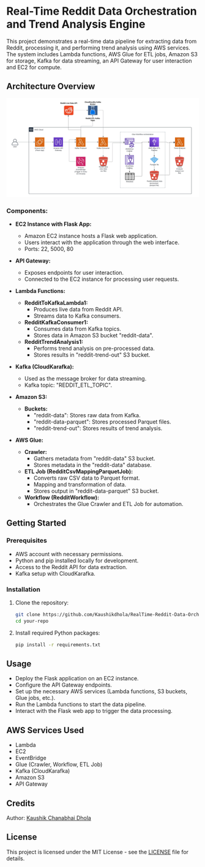 # Real-Time Reddit Data Orchestration and Trend Analysis Engine

This project demonstrates a real-time data pipeline for extracting data from Reddit, processing it, and performing trend analysis using AWS services. The system includes Lambda functions, AWS Glue for ETL jobs, Amazon S3 for storage, Kafka for data streaming, an API Gateway for user interaction and EC2 for compute.

## Architecture Overview

![AWS Architecture Diagram](architecture/DATA_PIPELINE_AWS_ARCHITECTURE.jpeg)

### Components:

- **EC2 Instance with Flask App:**
  - Amazon EC2 instance hosts a Flask web application.
  - Users interact with the application through the web interface.
  - Ports: 22, 5000, 80
  
- **API Gateway:**
  - Exposes endpoints for user interaction.
  - Connected to the EC2 instance for processing user requests.

- **Lambda Functions:**
  - **RedditToKafkaLambda1:**
    - Produces live data from Reddit API.
    - Streams data to Kafka consumers.
  - **RedditKafkaConsumer1:**
    - Consumes data from Kafka topics.
    - Stores data in Amazon S3 bucket "reddit-data".
  - **RedditTrendAnalysis1:**
    - Performs trend analysis on pre-processed data.
    - Stores results in "reddit-trend-out" S3 bucket.

- **Kafka (CloudKarafka):**
  - Used as the message broker for data streaming.
  - Kafka topic: "REDDIT_ETL_TOPIC".

- **Amazon S3:**
  - **Buckets:**
    - "reddit-data": Stores raw data from Kafka.
    - "reddit-data-parquet": Stores processed Parquet files.
    - "reddit-trend-out": Stores results of trend analysis.

- **AWS Glue:**
  - **Crawler:**
    - Gathers metadata from "reddit-data" S3 bucket.
    - Stores metadata in the "reddit-data" database.
  - **ETL Job (RedditCsvMappingParquetJob):**
    - Converts raw CSV data to Parquet format.
    - Mapping and transformation of data.
    - Stores output in "reddit-data-parquet" S3 bucket.
  - **Workflow (RedditWorkflow):**
    - Orchestrates the Glue Crawler and ETL Job for automation.

## Getting Started

### Prerequisites

- AWS account with necessary permissions.
- Python and pip installed locally for development.
- Access to the Reddit API for data extraction.
- Kafka setup with CloudKarafka.

### Installation

1. Clone the repository:

   ```bash
   git clone https://github.com/Kaushikdhola/RealTime-Reddit-Data-Orchestration.git
   cd your-repo

2. Install required Python packages:

    ```bash
    pip install -r requirements.txt

## Usage
 - Deploy the Flask application on an EC2 instance.
 - Configure the API Gateway endpoints.
 - Set up the necessary AWS services (Lambda functions, S3 buckets, Glue jobs, etc.).
 - Run the Lambda functions to start the data pipeline.
 - Interact with the Flask web app to trigger the data processing.

## AWS Services Used
 - Lambda
 - EC2
 - EventBridge
 - Glue (Crawler, Workflow, ETL Job)
 - Kafka (CloudKarafka)
 - Amazon S3
 - API Gateway

## Credits 
 Author: [Kaushik Chanabhai Dhola](https://github.com/Kaushikdhola)

## License
This project is licensed under the MIT License - see the [LICENSE](LICENSE) file for details.